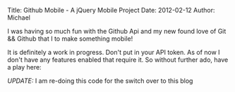 Title: Github Mobile - A jQuery Mobile Project
Date: 2012-02-12
Author: Michael


I was having so much fun with the Github Api and my new found love of
Git && Github that I to make something mobile!

It is definitely a work in progress. Don't put in your API token. As of
now I don't have any features enabled that require it. So without
further ado, have a play here:

*UPDATE:* I am re-doing this code for the switch over to this blog
